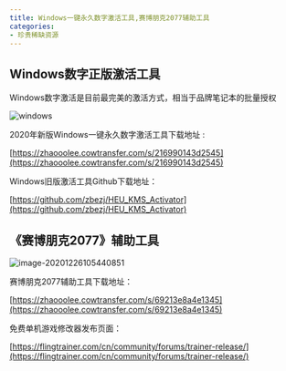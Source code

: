 ```yaml
---
title: Windows一键永久数字激活工具,赛博朋克2077辅助工具
categories:
- 珍贵稀缺资源
---
```








## Windows数字正版激活工具



Windows数字激活是目前最完美的激活方式，相当于品牌笔记本的批量授权



![windows](https://v2fy.com/asset/0i/jikemiji/jikemiji-md/2020-12-26-windows.assets/windows.gif)



2020年新版Windows一键永久数字激活工具下载地址 :

[https://zhaooolee.cowtransfer.com/s/216990143d2545](https://zhaooolee.cowtransfer.com/s/216990143d2545)



Windows旧版激活工具Github下载地址： 

[https://github.com/zbezj/HEU_KMS_Activator](https://github.com/zbezj/HEU_KMS_Activator)



## 《赛博朋克2077》辅助工具



![image-20201226105440851](https://v2fy.com/asset/0i/jikemiji/jikemiji-md/2020-12-26-windows.assets/image-20201226105440851.png)



赛博朋克2077辅助工具下载地址：

[https://zhaooolee.cowtransfer.com/s/69213e8a4e1345](https://zhaooolee.cowtransfer.com/s/69213e8a4e1345)



免费单机游戏修改器发布页面：

[https://flingtrainer.com/cn/community/forums/trainer-release/](https://flingtrainer.com/cn/community/forums/trainer-release/)


